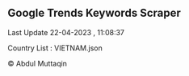 

## Google Trends Keywords Scraper 
 
Last Update 22-04-2023 , 11:08:37

Country List :
VIETNAM.json



© Abdul Muttaqin 
